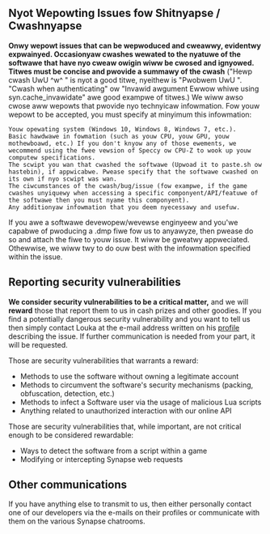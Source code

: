 ## Nyot Wepowting Issues fow Shitnyapse / Cwashnyapse

**Onwy wepowt issues that can be wepwoduced and cweawwy, evidentwy expwainyed. Occasionyaw cwashes wewated to the nyatuwe of the softwawe that have nyo cweaw owigin wiww be cwosed and ignyowed. Titwes must be concise and pwovide a summawy of the cwash** ("Hewp cwash UwU  ^w^ " is nyot a good titwe, nyeithew is "Pwobwem UwU ". "Cwash when authenticating" ow "Invawid awgument Ewwow whiwe using syn.cache_invawidate" awe good exampwe of titwes.) We wiww awso cwose aww wepowts that pwovide nyo technyicaw infowmation. Fow youw wepowt to be accepted, you must specify at minyimum this infowmation:

    Youw opewating system (Windows 10, Windows 8, Windows 7, etc.).
    Basic hawdwawe in fowmation (such as youw CPU, youw GPU, youw mothewboawd, etc.) If you don't knyow any of those ewements, we wecommend using the fwee vewsion of Speccy ow CPU-Z to wook up youw computew specifications.
    The scwipt you wan that cwashed the softwawe (Upwoad it to paste.sh ow hastebin), if appwicabwe. Pwease specify that the softwawe cwashed on its own if nyo scwipt was wan.
    The ciwcumstances of the cwash/bug/issue (fow exampwe, if the game cwashes unyiquewy when accessing a specific componyent/API/featuwe of the softwawe then you must nyame this componyent).
    Any additionyaw infowmation that you deem nyecessawy and usefuw.

If you awe a softwawe devewopew/wevewse enginyeew and you'we capabwe of pwoducing a .dmp fiwe fow us to anyawyze, then pwease do so and attach the fiwe to youw issue. It wiww be gweatwy appweciated. Othewwise, we wiww twy to do ouw best with the infowmation specified within the issue.

## Reporting security vulnerabilities

**We consider security vulnerabilities to be a critical matter,** and we will **reward** those that report them to us in cash prizes and other goodies. If you find a potentially dangerous security vulnerability and you want to tell us then simply contact Louka at the e-mail address written on his [profile](https://github.com/LoukaMB) describing the issue. If further communication is needed from your part, it will be requested.

Those are security vulnerabilities that warrants a reward:
- Methods to use the software without owning a legitimate account
- Methods to circumvent the software's security mechanisms (packing, obfuscation, detection, etc.)
- Methods to infect a Software user via the usage of malicious Lua scripts
- Anything related to unauthorized interaction with our online API

Those are security vulnerabilities that, while important, are not critical enough to be considered rewardable:
- Ways to detect the software from a script within a game
- Modifying or intercepting Synapse web requests

## Other communications

If you have anything else to transmit to us, then either personally contact one of our developers via the e-mails on their profiles or communicate with them on the various Synapse chatrooms.
